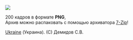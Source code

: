 ![](https://github.com/drilnet/blender3d-logovrle8-logovrle16/blob/master/UA.png)

200 кадров в формате **PNG**,
<br>
Архив можно распаковать с помощью архиватора [7-Zip](https://www.7-zip.org/download.html)!

[Ukraine](https://en.wikipedia.org/wiki/Ukraine) (Украина). (C) Демидов С.В.
